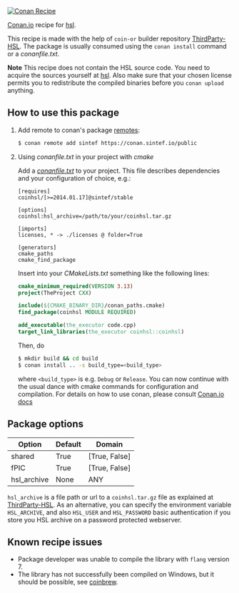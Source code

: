 [![Conan Recipe](https://github.com/sintef-ocean/conan-coinhsl/workflows/Clang%20Conan/badge.svg)](https://github.com/sintef-ocean/conan-coinhsl/actions?query=workflow%3A"Clang+Conan")


[Conan.io](https://conan.io) recipe for [hsl](http://www.hsl.rl.ac.uk/ipopt/).

This recipe is made with the help of `coin-or` builder repository [ThirdParty-HSL](https://github.com/coin-or-tools/ThirdParty-HSL).
The package is usually consumed using the `conan install` command or a *conanfile.txt*.

**Note** This recipe does not contain the HSL source code. You need to acquire the sources yourself at [hsl](http://www.hsl.rl.ac.uk/ipopt/). Also make sure that your chosen license permits you to redistribute the compiled binaries before you `conan upload` anything.

## How to use this package

1. Add remote to conan's package [remotes](https://docs.conan.io/en/latest/reference/commands/misc/remote.html?highlight=remotes):

   ```bash
   $ conan remote add sintef https://conan.sintef.io/public
   ```

2. Using *conanfile.txt* in your project with *cmake*

   Add a [*conanfile.txt*](http://docs.conan.io/en/latest/reference/conanfile_txt.html) to your project. This file describes dependencies and your configuration of choice, e.g.:

   ```
   [requires]
   coinhsl/[>=2014.01.17]@sintef/stable

   [options]
   coinhsl:hsl_archive=/path/to/your/coinhsl.tar.gz

   [imports]
   licenses, * -> ./licenses @ folder=True

   [generators]
   cmake_paths
   cmake_find_package
   ```

   Insert into your *CMakeLists.txt* something like the following lines:
   ```cmake
   cmake_minimum_required(VERSION 3.13)
   project(TheProject CXX)

   include(${CMAKE_BINARY_DIR}/conan_paths.cmake)
   find_package(coinhsl MODULE REQUIRED)

   add_executable(the_executor code.cpp)
   target_link_libraries(the_executor coinhsl::coinhsl)
   ```
   Then, do
   ```bash
   $ mkdir build && cd build
   $ conan install .. -s build_type=<build_type>
   ```
   where `<build_type>` is e.g. `Debug` or `Release`.
   You can now continue with the usual dance with cmake commands for configuration and compilation. For details on how to use conan, please consult [Conan.io docs](http://docs.conan.io/en/latest/)

## Package options

Option | Default | Domain
---|---|---
shared  | True | [True, False]
fPIC | True | [True, False]
hsl_archive | None | ANY

`hsl_archive` is a file path or url to a `coinhsl.tar.gz` file as explained at [ThirdParty-HSL](https://github.com/coin-or-tools/ThirdParty-HSL). As an alternative, you can specify the environment variable `HSL_ARCHIVE`, and also `HSL_USER` and `HSL_PASSWORD` basic authentication if you store you HSL archive on a password protected webserver.

## Known recipe issues

  - Package developer was unable to compile the library with `flang` version 7.
  - The library has not successfully been compiled on Windows, but it should be possible, see [coinbrew](http://github.com/coin-or/coinbrew).
